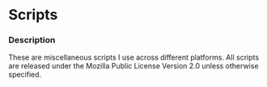 Scripts
========================

### Description
These are miscellaneous scripts I use across different platforms. All scripts are released under the Mozilla Public License Version 2.0 unless otherwise specified.